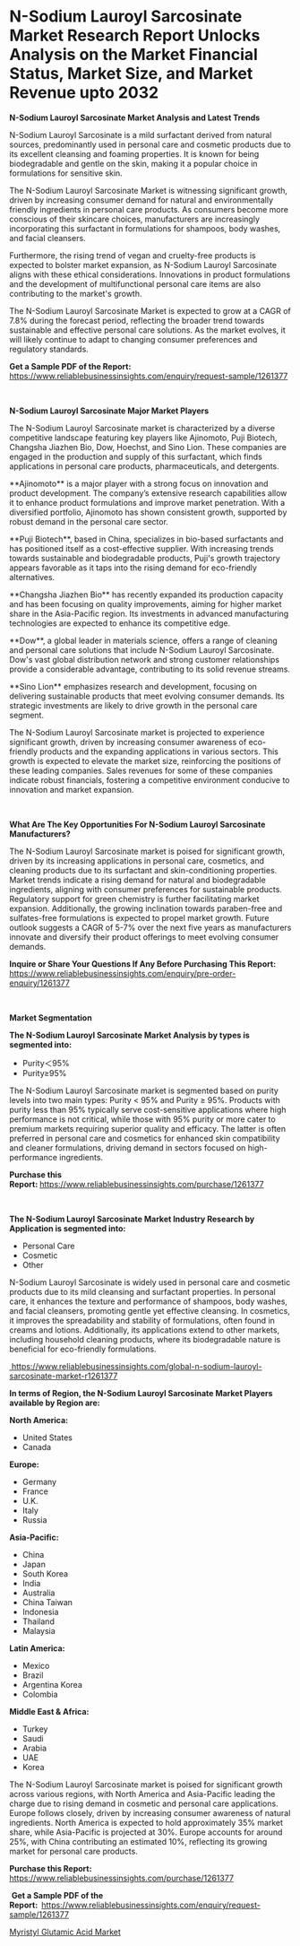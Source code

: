 <p><h1>N-Sodium Lauroyl Sarcosinate Market Research Report Unlocks Analysis on the Market Financial Status, Market Size, and Market Revenue upto 2032</h1></p><p><strong>N-Sodium Lauroyl Sarcosinate Market Analysis and Latest Trends</strong></p>
<p><p>N-Sodium Lauroyl Sarcosinate is a mild surfactant derived from natural sources, predominantly used in personal care and cosmetic products due to its excellent cleansing and foaming properties. It is known for being biodegradable and gentle on the skin, making it a popular choice in formulations for sensitive skin.</p><p>The N-Sodium Lauroyl Sarcosinate Market is witnessing significant growth, driven by increasing consumer demand for natural and environmentally friendly ingredients in personal care products. As consumers become more conscious of their skincare choices, manufacturers are increasingly incorporating this surfactant in formulations for shampoos, body washes, and facial cleansers.</p><p>Furthermore, the rising trend of vegan and cruelty-free products is expected to bolster market expansion, as N-Sodium Lauroyl Sarcosinate aligns with these ethical considerations. Innovations in product formulations and the development of multifunctional personal care items are also contributing to the market's growth.</p><p>The N-Sodium Lauroyl Sarcosinate Market is expected to grow at a CAGR of 7.8% during the forecast period, reflecting the broader trend towards sustainable and effective personal care solutions. As the market evolves, it will likely continue to adapt to changing consumer preferences and regulatory standards.</p></p>
<p><strong>Get a Sample PDF of the Report:&nbsp;</strong> <a href="https://www.reliablebusinessinsights.com/enquiry/request-sample/1261377?utm_campaign=2099&utm_medium=2&utm_source=Github&utm_content=ia&utm_term=02022025&utm_id=n-sodium-lauroyl-sarcosinate">https://www.reliablebusinessinsights.com/enquiry/request-sample/1261377</a></p>
<p>&nbsp;</p>
<p><strong>N-Sodium Lauroyl Sarcosinate Major Market Players</strong></p>
<p><p>The N-Sodium Lauroyl Sarcosinate market is characterized by a diverse competitive landscape featuring key players like Ajinomoto, Puji Biotech, Changsha Jiazhen Bio, Dow, Hoechst, and Sino Lion. These companies are engaged in the production and supply of this surfactant, which finds applications in personal care products, pharmaceuticals, and detergents.</p><p>**Ajinomoto** is a major player with a strong focus on innovation and product development. The company’s extensive research capabilities allow it to enhance product formulations and improve market penetration. With a diversified portfolio, Ajinomoto has shown consistent growth, supported by robust demand in the personal care sector.</p><p>**Puji Biotech**, based in China, specializes in bio-based surfactants and has positioned itself as a cost-effective supplier. With increasing trends towards sustainable and biodegradable products, Puji's growth trajectory appears favorable as it taps into the rising demand for eco-friendly alternatives.</p><p>**Changsha Jiazhen Bio** has recently expanded its production capacity and has been focusing on quality improvements, aiming for higher market share in the Asia-Pacific region. Its investments in advanced manufacturing technologies are expected to enhance its competitive edge.</p><p>**Dow**, a global leader in materials science, offers a range of cleaning and personal care solutions that include N-Sodium Lauroyl Sarcosinate. Dow's vast global distribution network and strong customer relationships provide a considerable advantage, contributing to its solid revenue streams.</p><p>**Sino Lion** emphasizes research and development, focusing on delivering sustainable products that meet evolving consumer demands. Its strategic investments are likely to drive growth in the personal care segment.</p><p>The N-Sodium Lauroyl Sarcosinate market is projected to experience significant growth, driven by increasing consumer awareness of eco-friendly products and the expanding applications in various sectors. This growth is expected to elevate the market size, reinforcing the positions of these leading companies. Sales revenues for some of these companies indicate robust financials, fostering a competitive environment conducive to innovation and market expansion.</p></p>
<p>&nbsp;</p>
<p><strong>What Are The Key Opportunities For N-Sodium Lauroyl Sarcosinate Manufacturers?</strong></p>
<p><p>The N-Sodium Lauroyl Sarcosinate market is poised for significant growth, driven by its increasing applications in personal care, cosmetics, and cleaning products due to its surfactant and skin-conditioning properties. Market trends indicate a rising demand for natural and biodegradable ingredients, aligning with consumer preferences for sustainable products. Regulatory support for green chemistry is further facilitating market expansion. Additionally, the growing inclination towards paraben-free and sulfates-free formulations is expected to propel market growth. Future outlook suggests a CAGR of 5-7% over the next five years as manufacturers innovate and diversify their product offerings to meet evolving consumer demands.</p></p>
<p><strong>Inquire or Share Your Questions If Any Before Purchasing This Report:</strong> <a href="https://www.reliablebusinessinsights.com/enquiry/pre-order-enquiry/1261377?utm_campaign=2099&utm_medium=2&utm_source=Github&utm_content=ia&utm_term=02022025&utm_id=n-sodium-lauroyl-sarcosinate">https://www.reliablebusinessinsights.com/enquiry/pre-order-enquiry/1261377</a></p>
<p>&nbsp;</p>
<p><strong>Market Segmentation</strong></p>
<p><strong>The N-Sodium Lauroyl Sarcosinate Market Analysis by types is segmented into:</strong></p>
<p><ul><li>Purity＜95%</li><li>Purity≥95%</li></ul></p>
<p><p>The N-Sodium Lauroyl Sarcosinate market is segmented based on purity levels into two main types: Purity < 95% and Purity ≥ 95%. Products with purity less than 95% typically serve cost-sensitive applications where high performance is not critical, while those with 95% purity or more cater to premium markets requiring superior quality and efficacy. The latter is often preferred in personal care and cosmetics for enhanced skin compatibility and cleaner formulations, driving demand in sectors focused on high-performance ingredients.</p></p>
<p><strong>Purchase this Report:&nbsp;</strong><a href="https://www.reliablebusinessinsights.com/purchase/1261377?utm_campaign=2099&utm_medium=2&utm_source=Github&utm_content=ia&utm_term=02022025&utm_id=n-sodium-lauroyl-sarcosinate">https://www.reliablebusinessinsights.com/purchase/1261377</a></p>
<p>&nbsp;</p>
<p><strong>The N-Sodium Lauroyl Sarcosinate Market Industry Research by Application is segmented into:</strong></p>
<p><ul><li>Personal Care</li><li>Cosmetic</li><li>Other</li></ul></p>
<p><p>N-Sodium Lauroyl Sarcosinate is widely used in personal care and cosmetic products due to its mild cleansing and surfactant properties. In personal care, it enhances the texture and performance of shampoos, body washes, and facial cleansers, promoting gentle yet effective cleansing. In cosmetics, it improves the spreadability and stability of formulations, often found in creams and lotions. Additionally, its applications extend to other markets, including household cleaning products, where its biodegradable nature is beneficial for eco-friendly formulations.</p></p>
<p><a href="https://www.reliablebusinessinsights.com/global-n-sodium-lauroyl-sarcosinate-market-r1261377?utm_campaign=2099&utm_medium=2&utm_source=Github&utm_content=ia&utm_term=02022025&utm_id=n-sodium-lauroyl-sarcosinate">&nbsp;https://www.reliablebusinessinsights.com/global-n-sodium-lauroyl-sarcosinate-market-r1261377</a></p>
<p><strong>In terms of Region, the N-Sodium Lauroyl Sarcosinate Market Players available by Region are:</strong></p>
<p>
    <p> <strong> North America: </strong>
        <ul>
            <li>United States</li>
            <li>Canada</li>
        </ul>
        </p> 
    <p> <strong> Europe: </strong>
        <ul>
            <li>Germany</li>
            <li>France</li>
            <li>U.K.</li>
            <li>Italy</li>
            <li>Russia</li>
        </ul>
        </p> 
    <p> <strong> Asia-Pacific: </strong>
        <ul>
            <li>China</li>
            <li>Japan</li>
            <li>South Korea</li>
            <li>India</li>
            <li>Australia</li>
            <li>China Taiwan</li>
            <li>Indonesia</li>
            <li>Thailand</li>
            <li>Malaysia</li>
        </ul>
        </p> 
    <p> <strong> Latin America: </strong>
        <ul>
            <li>Mexico</li>
            <li>Brazil</li>
            <li>Argentina Korea</li>
            <li>Colombia</li>
        </ul>
        </p> 
    <p> <strong> Middle East & Africa: </strong>
        <ul>
            <li>Turkey</li>
            <li>Saudi</li>
            <li>Arabia</li>
            <li>UAE</li>
            <li>Korea</li>
        </ul>
    </p>
    </p>
<p><p>The N-Sodium Lauroyl Sarcosinate market is poised for significant growth across various regions, with North America and Asia-Pacific leading the charge due to rising demand in cosmetic and personal care applications. Europe follows closely, driven by increasing consumer awareness of natural ingredients. North America is expected to hold approximately 35% market share, while Asia-Pacific is projected at 30%. Europe accounts for around 25%, with China contributing an estimated 10%, reflecting its growing market for personal care products.</p></p>
<p><strong>Purchase this Report: </strong><a href="https://www.reliablebusinessinsights.com/purchase/1261377?utm_campaign=2099&utm_medium=2&utm_source=Github&utm_content=ia&utm_term=02022025&utm_id=n-sodium-lauroyl-sarcosinate">https://www.reliablebusinessinsights.com/purchase/1261377</a></p>
<p>&nbsp;<strong>Get a Sample PDF of the Report:&nbsp;&nbsp;</strong><a href="https://www.reliablebusinessinsights.com/enquiry/request-sample/1261377?utm_campaign=2099&utm_medium=2&utm_source=Github&utm_content=ia&utm_term=02022025&utm_id=n-sodium-lauroyl-sarcosinate">https://www.reliablebusinessinsights.com/enquiry/request-sample/1261377</a></p>
<p><strong></strong></p>
<p><p><a href="https://github.com/NargisHussain432/Market-Research-Report-List-1/blob/main/myristyl-glutamic-acid-market.md?utm_campaign=2099&utm_medium=2&utm_source=Github&utm_content=ia&utm_term=02022025&utm_id=n-sodium-lauroyl-sarcosinate">Myristyl Glutamic Acid Market</a></p></p>